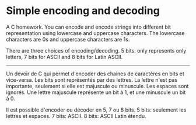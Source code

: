 Simple encoding and decoding
==========

A C homework. You can encode and encode strings into different
bit representation using lowercase and uppercase characters. The lowercase
characters are 0s and uppercase characters are 1s.

There are three choices of encoding/decoding. 5 bits: only represents
only letters, 7 bits for ASCII and 8 bits for Latin ASCII.

***

Un devoir de C qui permet d'encoder des chaines de caractères en bits et
vice-versa. Les bits sont représentés par des lettres. La lettre n'est pas
importante, seulement si elle est majuscule ou minuscule. Les espaces sont
ignorés. Une lettre majuscule représente un bit à 1, et une minuscule un
bit à 0.

Il est possible d'encoder ou décoder en 5, 7 ou 8 bits. 5 bits: seulement
les lettres et espaces. 7 bits: ASCII. 8 bits: ASCII Latin étendu.
